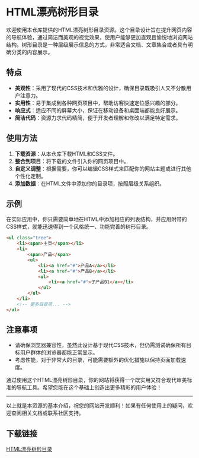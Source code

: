 # HTML漂亮树形目录

欢迎使用本仓库提供的HTML漂亮树形目录资源。这个目录设计旨在提升网页内容的导航体验，通过简洁而美观的视觉效果，使用户能够更加直观且愉悦地浏览网站结构。树形目录是一种层级展示信息的方式，非常适合文档、文章集合或者具有明确分类的内容展示。

## 特点

- **美观性**：采用了现代的CSS技术和优雅的设计，确保目录既吸引人又不分散用户注意力。
- **实用性**：易于集成到各种网页项目中，帮助访客快速定位感兴趣的部分。
- **响应式**：适应不同的屏幕大小，保证在移动设备和桌面端都能良好展示。
- **简洁代码**：资源力求代码精简，便于开发者理解和修改以满足特定需求。

## 使用方法

1. **下载资源**：从本仓库下载HTML和CSS文件。
2. **整合到项目**：将下载的文件引入你的网页项目中。
3. **自定义调整**：根据需要，你可以编辑CSS样式来匹配你的网站主题或进行其他个性化定制。
4. **添加数据**：在HTML文件中添加你的目录项，按照层级关系组织。

## 示例

在实际应用中，你只需要简单地在HTML中添加相应的列表结构，并应用附带的CSS样式，就能迅速得到一个风格统一、功能完善的树形目录。

```html
<ul class="tree">
    <li><span>主页</span></li>
    <li>
        <span>产品</span>
        <ul>
            <li><a href="#">产品A</a></li>
            <li><a href="#">产品B</a></li>
            <ul>
                <li><a href="#">子产品B1</a></li>
            </ul>
        </ul>
    </li>
    <!-- 更多目录项... -->
</ul>
```

## 注意事项

- 请确保浏览器兼容性，虽然此设计基于现代CSS技术，但仍需测试确保所有目标用户群体的浏览器都能正常显示。
- 考虑性能，对于非常大的目录，可能需要额外的优化措施以保持页面加载速度。

通过使用这个HTML漂亮树形目录，你的网站将获得一个既实用又符合现代审美标准的导航工具。希望您能在这个基础上创造出更多精彩的用户体验！

---

以上就是本资源的基本介绍，祝您的网站开发顺利！如果有任何使用上的疑问，欢迎查阅相关文档或联系社区支持。

## 下载链接

[HTML漂亮树形目录](https://pan.quark.cn/s/31a6b2e91e0a)